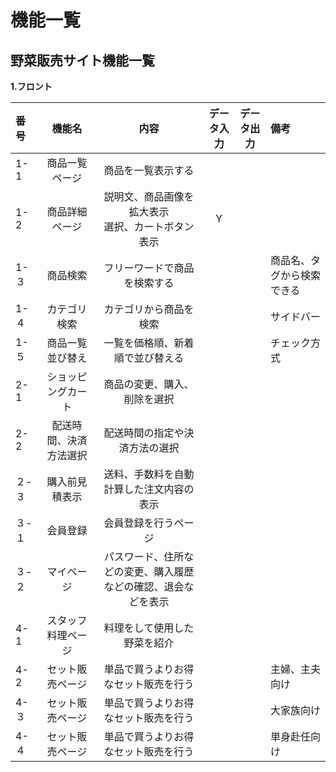 # 機能一覧
## 野菜販売サイト機能一覧
**1.フロント**

|番号|機能名|内容|データ入力|データ出力|備考|
|:---|:---:|:---:|:---:|:---:|:---|
|1-1|商品一覧ページ|商品を一覧表示する||||
|1-2|商品詳細ページ|説明文、商品画像を拡大表示<br>選択、カートボタン表示|Y||||
|1-３|商品検索|フリーワードで商品を検索する|||商品名、タグから検索できる|
|1-４|カテゴリ検索|カテゴリから商品を検索|||サイドバー|
|1-５|商品一覧並び替え|一覧を価格順、新着順で並び替える|||チェック方式|
|2-1|ショッピングカート|商品の変更、購入、削除を選択||||
|2-2|配送時間、決済方法選択|配送時間の指定や決済方法の選択||||
|２-３|購入前見積表示|送料、手数料を自動計算した注文内容の表示||||
|３-１|会員登録|会員登録を行うページ||||
|３-２|マイページ|パスワード、住所などの変更、購入履歴などの確認、退会などを表示||||
|4-1|スタッフ料理ページ|料理をして使用した野菜を紹介||||
|4-2|セット販売ページ|単品で買うよりお得なセット販売を行う|||主婦、主夫向け|
|4-３|セット販売ページ|単品で買うよりお得なセット販売を行う|||大家族向け|
|4-４|セット販売ページ|単品で買うよりお得なセット販売を行う|||単身赴任向け|



